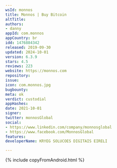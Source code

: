 ```yaml
---
wsId: monnos
title: Monnos | Buy Bitcoin
altTitle: 
authors:
- danny
appId: com.monnos
appCountry: br
idd: 1476884342
released: 2019-09-30
updated: 2024-10-01
version: 6.3.9
stars: 4.5
reviews: 223
website: https://monnos.com
repository: 
issue: 
icon: com.monnos.jpg
bugbounty: 
meta: ok
verdict: custodial
appHashes: 
date: 2021-10-01
signer: 
twitter: monnosGlobal
social:
- https://www.linkedin.com/company/monnosglobal
- https://www.facebook.com/MonnosGlobal
features: 
developerName: KRYEG SOLUCOES DIGITAIS EIRELI

---
```


{% include copyFromAndroid.html %}
